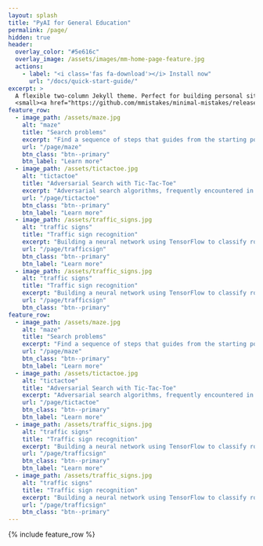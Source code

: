 ```yaml
---
layout: splash
title: "PyAI for General Education"
permalink: /page/
hidden: true
header:
  overlay_color: "#5e616c"
  overlay_image: /assets/images/mm-home-page-feature.jpg
  actions:
    - label: "<i class='fas fa-download'></i> Install now"
      url: "/docs/quick-start-guide/"
excerpt: >
  A flexible two-column Jekyll theme. Perfect for building personal sites, blogs, and portfolios.<br />
  <small><a href="https://github.com/mmistakes/minimal-mistakes/releases/tag/4.24.0">Latest release v4.24.0</a></small>
feature_row:
  - image_path: /assets/maze.jpg
    alt: "maze"
    title: "Search problems"
    excerpt: "Find a sequence of steps that guides from the starting point to the desired destination."
    url: "/page/maze"
    btn_class: "btn--primary"
    btn_label: "Learn more"
  - image_path: /assets/tictactoe.jpg
    alt: "tictactoe"
    title: "Adversarial Search with Tic-Tac-Toe"
    excerpt: "Adversarial search algorithms, frequently encountered in games like tic tac toe, confront opponents striving to achieve opposing goals"
    url: "/page/tictactoe"
    btn_class: "btn--primary"
    btn_label: "Learn more"
  - image_path: /assets/traffic_signs.jpg
    alt: "traffic signs"
    title: "Traffic sign recognition"
    excerpt: "Building a neural network using TensorFlow to classify road signs based on an image of those signs"
    url: "/page/trafficsign"
    btn_class: "btn--primary"
    btn_label: "Learn more"  
  - image_path: /assets/traffic_signs.jpg
    alt: "traffic signs"
    title: "Traffic sign recognition"
    excerpt: "Building a neural network using TensorFlow to classify road signs based on an image of those signs"
    url: "/page/trafficsign"
    btn_class: "btn--primary"
feature_row:
  - image_path: /assets/maze.jpg
    alt: "maze"
    title: "Search problems"
    excerpt: "Find a sequence of steps that guides from the starting point to the desired destination."
    url: "/page/maze"
    btn_class: "btn--primary"
    btn_label: "Learn more"
  - image_path: /assets/tictactoe.jpg
    alt: "tictactoe"
    title: "Adversarial Search with Tic-Tac-Toe"
    excerpt: "Adversarial search algorithms, frequently encountered in games like tic tac toe, confront opponents striving to achieve opposing goals"
    url: "/page/tictactoe"
    btn_class: "btn--primary"
    btn_label: "Learn more"
  - image_path: /assets/traffic_signs.jpg
    alt: "traffic signs"
    title: "Traffic sign recognition"
    excerpt: "Building a neural network using TensorFlow to classify road signs based on an image of those signs"
    url: "/page/trafficsign"
    btn_class: "btn--primary"
    btn_label: "Learn more"  
  - image_path: /assets/traffic_signs.jpg
    alt: "traffic signs"
    title: "Traffic sign recognition"
    excerpt: "Building a neural network using TensorFlow to classify road signs based on an image of those signs"
    url: "/page/trafficsign"
    btn_class: "btn--primary"
---
```


{% include feature_row %}

